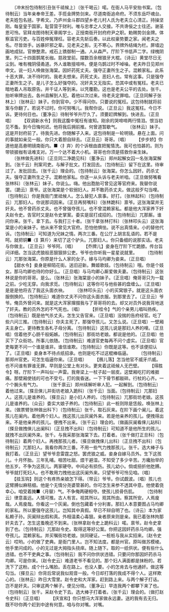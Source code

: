 <!-- { "loadSidebar": true } -->
　　〔冲末扮包待制引丑张千祗候上〕〔张千喝云〕喏。在衙人马平安抬书案。〔包待制云〕当年亲奉帝王差。手揽金牌势剑来。尽道南衙追命府。不须东岳吓魂台。老夫姓包名拯。字希文。乃庐州金斗郡四望乡老儿村人氏为老夫立心清正。持操坚刚。每皇皇于国家。耻营营于财利。唯与忠孝之人交接。不共谗佞之士往还。谢圣恩可怜。官拜龙图待制天章阁学士。正授南衙开封府府尹之职。勅赐势剑金牌。体察滥官污吏。与百姓伸冤理枉。容老夫先斩后奏。以此权豪势要之家。闻老夫之名。尽皆敛手。凶暴奸邪之辈。见老夫之影。无不寒心。界牌外结绳为栏。屏墙边画地成狱。官僚整肃。戒石上镌御制一通。人从森严。厅阶下书低声二字。绿槐阴里。列二十四面鹊尾长枷。慈政堂前。摆数百余根狼牙大棍。〔诗云〕黄堂尽日无尘到。唯有槐阴侵甬道。外人谁敢擅喧哗。便是乌鹊过时不啅噪。老夫昨日见郑州申文。说一妇人唤做张海棠。因奸药死丈夫。强夺正妻所生之子。混赖家私。此系十恶大罪。决不待时的。我老夫想来。药死丈夫。恶妇人也。常有这事。只是强夺正妻所生之子。是儿子怎么好强夺的。况奸夫又无指实。恐其中或有冤枉。老夫已暗地着人吊取原告。并千证人等到来。以凭覆勘。这也是老夫公平的去处。张千。抬听审牌出去。各州县解到人犯。着他以次过来。待老夫定罪咱。〔正旦同解子张林上〕〔张林云〕妹子。你到官中。少不得问你。只要说的冤枉。这包待制就将前案与你翻了。若说不过时。你可努嘴儿。我帮你说。〔正旦云〕我这冤枉。今日不诉。更待何日也。〔董净云〕待制爷爷升厅久了。须要赶牌解到。快进去。〔正旦唱〕
　　【双调新水令】则我这腹中冤枉有谁知。刚余的哭啼啼两行情泪。恨当初见不蚤。到今日悔何迟。他将我后拥前推。何曾道暂歇气。
　　〔张林云〕妹子。这是开封府前了。待我先进。你随解子入来。这包待制是一轮明镜。悬在上面。问的事就如亲见一般。你只大着胆自辩去。〔正旦云〕哥哥。〔唱〕
　　【步步娇】你道他是高悬明镜南衙内。■〈扌弃〉的个诉根由直把冤情洗。我可也怕甚的。则为带锁披枷有话难支对。万一个达不着大小机。哥哥也你须是搭救你亲生妹。
　　〔张林做先进科〕〔正旦同二净跪见科〕〔董净云〕郑州起解女囚一名张海棠解到。〔张千云〕刑案司吏。与解子批文。打发回去。〔包待制云〕留下在这里。待审过了。发批回去。〔张千云〕理会的。〔包待制云〕张海棠。你怎么因奸。药杀丈夫。强夺正妻所生之子。混赖他家私。你逐一从头诉与老夫听咱。〔正旦做努嘴看张林科〕〔张林云〕妹子。你说么。嗨。他出胞胎可曾见这等官府来。我替你说罢。〔跪云〕禀爷。这张海棠是个软弱妇人。并不敢药杀丈夫。做这般歹勾当哩。〔包待制云〕你是我衙门里祗候人。怎么替犯人禀事。好打。〔张林起科〕〔包待制云〕兀那妇人。你说那词因来。〔正旦再努嘴科〕〔张林跪科〕禀爷。这张海棠并无奸夫。他不曾药杀丈夫。也不曾强夺孩儿。也不曾混赖家私。都是他大浑家养下奸夫赵令史。告官时又是赵令史掌案。委实是屈打成招的。〔包待制云〕兀那厮。谁问你来。张千。拿下去。与我打三十者。〔张千拿张林打科〕〔张林叩头云〕这张海棠是小的亲妹子。他从来不曾见大官府。恐怕他惧怯。说不出真情来。小的替他代诉。〔包待制云〕可知道为兄妹之情。两次三番。在公厅上胡言乱语的。若不是呵。就把铜■〈釒算斤〉来切了这个驴头。兀那妇人。你只备细的说那实话。老夫与你做主。〔正旦云〕爷爷阿。〔唱〕
　　【乔牌儿】妾身在厅阶下忙跪膝。传台旨问详细。怎当这虎狼般恶狠狠排公吏。爷爷也你听我一星星说就里。
　　〔包待制云〕兀那张海棠。你原是什么人家的女子。嫁与马均卿为妾来。〔正旦唱〕
　　【甜水令】妾身是柳陌花街。送旧迎新。舞姬歌妓。〔包待制云〕哦。你是个妓女。那马均卿也待的你好么。〔正旦唱〕与马均卿心厮爱做夫妻。〔包待制云〕这张林说是你的哥哥。是么。〔张林云〕张海棠是小的妹子。〔正旦唱〕俺哥哥只为一载之前。少吃无穿。向我求觅。〔包待制云〕这等你可与他些甚的盘缠么。〔正旦唱〕是是是他将去了我这头面衣袂。
　　〔张林叩头云〕小的买窝银子。就是这头面衣服倒换的。〔包待制云〕难道你丈夫不问你这头面衣服。到那里去了。〔正旦云〕爷爷。俺员外曾问来。就是这大浑家撺掇我与了哥哥将的去。却又对员外说我背地送了奸夫。教的员外怎的不气死也。〔唱〕
　　【折桂令】气的个亲男儿唱叫扬疾。〔包待制云〕既是他气杀丈夫。怎生又告官来。〔正旦唱〕没揣的告府经官。吃了些六问三推。〔包待制云〕你夫主死了。那强夺孩儿。又怎么说。〔正旦唱〕一壁厢夫主身亡。更待教生各札子母分离。〔包待制云〕这孩儿说是那妇人养的哩。〔正旦唱〕信着他歹心肠千般妬嫉。〔包待制云〕那街坊老娘。都说是他的。〔正旦唱〕他买下了众街坊。所事儿依随。〔包待制云〕难道官吏每再不问个虚实。〔正旦唱〕官吏每更不问一个谁是谁非。谁信谁欺。〔包待制云〕你既是这等。也不该便招认了。〔正旦唱〕妾身本不待点纸招承。也则是吃不过这棍棒临逼。
　　〔包待制云〕那郑州官吏。可怎生临逼你来。〔正旦唱〕
　　【鴈儿落】怎当他官不威牙爪威。也不问谁有罪谁无罪。早则是公堂上有对头。更夹着这祗候人无巴壁。
　　【得胜令】呀。厅阶下一声叫似一声雷。我脊梁上一杖子起一层皮。这壁厢吃打的难捱痛。那壁厢使钱的可也不受亏。打的我昏迷。一下下骨节都敲碎。行杖的心齐。一个个腕头有气力。
　　〔张千禀云〕郑州续解听审人犯。一起解到。〔包待制云〕着他过来。〔搽旦倈儿并街坊老娘入跪科〕〔张千云〕当面。〔包待制云〕兀那妇人。这孩儿是谁养的。〔搽旦云〕是小妇人养的。〔包待制云〕兀那街坊老娘。这孩儿是谁养的。〔众云〕委实大娘子养的。〔包待制云〕此一桩则除是恁般。唤张林上来。〔做票臂张林做出科下〕〔包待制云〕张千。取石灰来。在阶下画个阑儿。着这孩儿在阑内。着他两个妇人。拽这孩儿出灰阑外来。若是他亲养的孩儿。便拽得出来。不是他亲养的孩儿。便拽不出来。〔张千云〕理会的。〔做画灰阑看倈儿跕科〕〔搽旦做拽倈儿出阑科〕〔正旦拽不出科〕〔包待制云〕可知道不是他所生的孩儿。就拽不出灰阑外来。张千。与我采那张海棠下去。打着者。〔张千做打正旦科〕〔包待制云〕着两个妇人。再拽那孩儿者。〔搽旦做拽倈儿出科〕〔正旦拽不出科〕〔包待制云〕兀那妇人。我看你两次三番。不用一些气力拽那孩儿。张千。选大棒子与我打着。〔正旦云〕望爷爷息雷霆之怒。罢虎狼之威。妾身自嫁马员外。生下这孩儿。十月怀胎。三年乳哺。咽苦吐甜。煨干避湿。不知受了多少辛苦。方纔抬举的他五岁。不争为这孩儿。两家硬夺。中间必有损伤。孩儿幼小。倘或扭折他肐膊。爷爷就打死妇人。也不敢用力拽他出这灰阑外来。只望爷爷可怜见咱。〔唱〕
　　【挂玉钩】则这个有疼热亲娘怎下得。〔带云〕爷爷。你试觑波。〔唱〕孩儿也这臂膊似麻秸细。他是个无情分尧婆管甚的。你可怎生来参不透其中意。他使着侥幸心。咱受着腌■〈月替〉气。不争俺两硬相夺。使孩儿损骨伤肌。
　　〔包待制云〕律意虽远。人情可推。古人有言。视其所以。观其所由。察其所安。人焉廋哉。人焉廋哉。你看这一个灰阑。倒也包藏着十分利害。那妇人本意要图占马均卿的家私。所以要强夺这孩儿。岂知其中真假。早已不辩自明了也。〔诗云〕本为家私赖子孙。灰阑辩出假和真。外相温柔心毒狠。亲者原来则是亲。我已着张林拘那奸夫去了。怎生这蚤晚还不到来。〔张林拿赵令史上跪科云〕喏。禀爷。赵令史拿到了也。〔包待制云〕兀那赵令史。取得这等好公案。你把这因奸药杀马均卿。强夺孩儿。混赖家私。并买嘱街坊老娘。扶同硬证。一桩桩与我从实招来。〔赵令史云〕哎哟。小的做了吏典。是衙门里人。岂不知法度。都是州官。原叫做苏模棱。他手里问成的。小的无过是大拇指头挠痒。随上随下。取的一纸供状。便有些什么违错。也不干吏典之事。〔包待制云〕我不问你供状违错。只要问你那因奸药杀马均卿。可是你来。〔赵令史云〕难道老爷不看见的。那个妇人满面都是抹粉的。若洗下了这粉。成个什么嘴脸。丢在路上。也没人要。小的怎肯去与他通奸。做这等勾当。〔搽旦云〕你背后常说我似观音一般。今日却打落的我成不得个人。这样欺心的。〔张林云〕昨日大雪里。赵令史和大浑家。赶到路上来。与两个解子打话。岂不是奸夫。只审这两个解子。便见分晓。〔董净云〕早连我两个都攀下来了也。〔包待制云〕张千。采赵令史下去。选大棒子打着者。〔张千云〕理会的。〔做打赵令史科〕〔正旦唱〕
　　【庆宣和】你只想马大浑家做永远妻。送的我有去无归。既不唦你两个赶到中途有何意。咱与你对嘴。对嘴。
